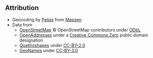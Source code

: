 ## Attribution
* Geocoding by [Pelias](https://mapzen.com/pelias) from [Mapzen](https://mapzen.com)
* Data from
   * [OpenStreetMap](http://www.openstreetmap.org/copyright) © OpenStreetMap contributors under [ODbL](http://opendatacommons.org/licenses/odbl/)
   * [OpenAddresses](http://openaddresses.io) under a [Creative Commons Zero](https://github.com/openaddresses/openaddresses/blob/master/sources/LICENSE) public domain designation
   * [Quattroshapes](https://github.com/foursquare/quattroshapes/blob/master/LICENSE.md) under [CC-BY-2.0](https://creativecommons.org/licenses/by/2.0/)
   * [GeoNames](http://www.geonames.org/) under [CC-BY-3.0](https://creativecommons.org/licenses/by/2.0/)
